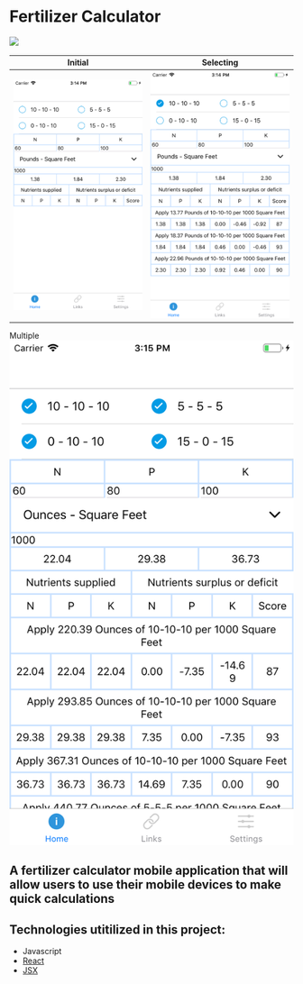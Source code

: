 # Fertilizer Calculator  
<img src="https://cdn4.iconfinder.com/data/icons/logos-3/600/React.js_logo-512.png">

Initial             |  Selecting
:-------------------------:|:-------------------------:
![](https://github.com/AndyUGA/Fertilizer-Calculator/blob/master/testProject/Images/Simulator%20Screen%20Shot%20-%20iPhone%206s%20-%202019-04-14%20at%2015.14.48.png)  |  ![](https://github.com/AndyUGA/Fertilizer-Calculator/blob/master/testProject/Images/Simulator%20Screen%20Shot%20-%20iPhone%206s%20-%202019-04-14%20at%2015.14.52.png)
Multiple
![](https://github.com/AndyUGA/Fertilizer-Calculator/blob/master/testProject/Images/Simulator%20Screen%20Shot%20-%20iPhone%206s%20-%202019-04-14%20at%2015.15.10.png)  





A fertilizer calculator mobile application that will allow users to use their mobile devices to make quick calculations
------------------------------------------------------------------------------------------------------------------------------  

## Technologies utitilized in this project:
- Javascript
- [React](https://reactjs.org)
- [JSX](https://reactjs.org/docs/introducing-jsx.html)


